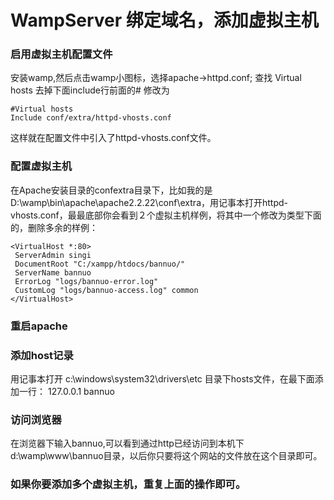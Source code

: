 # WampServer 绑定域名，添加虚拟主机

### 启用虚拟主机配置文件
安装wamp,然后点击wamp小图标，选择apache->httpd.conf;
查找 Virtual hosts  去掉下面include行前面的# 修改为
```
#Virtual hosts
Include conf/extra/httpd-vhosts.conf
```
这样就在配置文件中引入了httpd-vhosts.conf文件。

### 配置虚拟主机

在Apache安装目录的confextra目录下，比如我的是D:\wamp\bin\apache\apache2.2.22\conf\extra，用记事本打开httpd-vhosts.conf，最最底部你会看到２个虚拟主机样例，将其中一个修改为类型下面的，删除多余的样例：
```
<VirtualHost *:80>
 ServerAdmin singi
 DocumentRoot "C:/xampp/htdocs/bannuo/"
 ServerName bannuo
 ErrorLog "logs/bannuo-error.log"
 CustomLog "logs/bannuo-access.log" common
</VirtualHost>
```

### 重启apache
### 添加host记录
用记事本打开 c:\windows\system32\drivers\etc 目录下hosts文件，在最下面添加一行： 
127.0.0.1 bannuo
### 访问浏览器
在浏览器下输入bannuo,可以看到通过http已经访问到本机下 d:\wamp\www\bannuo目录，以后你只要将这个网站的文件放在这个目录即可。 
### 如果你要添加多个虚拟主机，重复上面的操作即可。